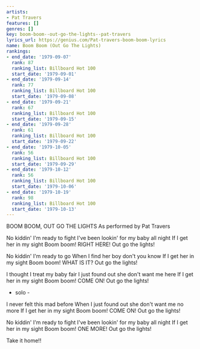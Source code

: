 ```yaml
---
artists:
- Pat Travers
features: []
genres: []
key: boom-boom--out-go-the-lights--pat-travers
lyrics_url: https://genius.com/Pat-travers-boom-boom-lyrics
name: Boom Boom (Out Go The Lights)
rankings:
- end_date: '1979-09-07'
  rank: 87
  ranking_list: Billboard Hot 100
  start_date: '1979-09-01'
- end_date: '1979-09-14'
  rank: 77
  ranking_list: Billboard Hot 100
  start_date: '1979-09-08'
- end_date: '1979-09-21'
  rank: 67
  ranking_list: Billboard Hot 100
  start_date: '1979-09-15'
- end_date: '1979-09-28'
  rank: 61
  ranking_list: Billboard Hot 100
  start_date: '1979-09-22'
- end_date: '1979-10-05'
  rank: 56
  ranking_list: Billboard Hot 100
  start_date: '1979-09-29'
- end_date: '1979-10-12'
  rank: 56
  ranking_list: Billboard Hot 100
  start_date: '1979-10-06'
- end_date: '1979-10-19'
  rank: 98
  ranking_list: Billboard Hot 100
  start_date: '1979-10-13'
---
```

BOOM BOOM, OUT GO THE LIGHTS
As performed by Pat Travers

No kiddin'
I'm ready to fight
I've been lookin' for my baby all night
If I get her in my sight
Boom boom! RIGHT HERE! Out go the lights!

No kiddin'
I'm ready to go
When I find her boy don't you know
If I get her in my sight
Boom boom! WHAT IS IT? Out go the lights!

I thought I treat my baby fair
I just found out she don't want me here
If I get her in my sight
Boom boom! COME ON! Out go the lights!

- solo -

I never felt this mad before
When I just found out she don't want me no more
If I get her in my sight
Boom boom! COME ON! Out go the lights!

No kiddin'
I'm ready to fight
I've been lookin' for my baby all night
If I get her in my sight
Boom boom! ONE MORE! Out go the lights!

Take it home!!
